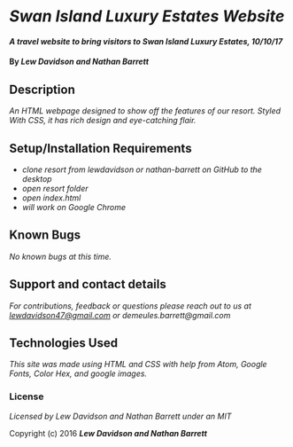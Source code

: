 # _Swan Island Luxury Estates Website_

#### _A travel website to bring visitors to Swan Island Luxury Estates, 10/10/17_

#### By _**Lew Davidson and Nathan Barrett**_

## Description

_An HTML webpage designed to show off the features of our resort. Styled With CSS, it has rich design and eye-catching flair._

## Setup/Installation Requirements

* _clone resort from lewdavidson or nathan-barrett on GitHub to the desktop_
* _open resort folder_
* _open index.html_
* _will work on Google Chrome_

## Known Bugs

_No known bugs at this time._

## Support and contact details

_For contributions, feedback or questions please reach out to us at lewdavidson47@gmail.com or demeules.barrett@gmail.com_

## Technologies Used

_This site was made using HTML and CSS with help from Atom, Google Fonts, Color Hex, and google images._

### License

*Licensed by Lew Davidson and Nathan Barrett under an MIT*

Copyright (c) 2016 **_Lew Davidson and Nathan Barrett_**
